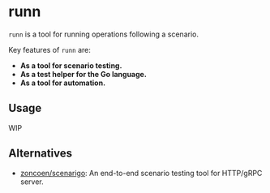 # runn

`runn` is a tool for running operations following a scenario.

Key features of `runn` are:

- **As a tool for scenario testing.**
- **As a test helper for the Go language.**
- **As a tool for automation.**

## Usage

WIP

## Alternatives

- [zoncoen/scenarigo](https://github.com/zoncoen/scenarigo): An end-to-end scenario testing tool for HTTP/gRPC server.
